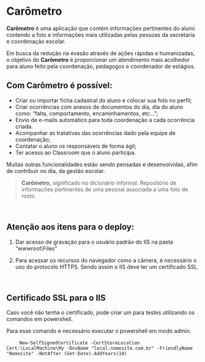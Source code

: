 # Carômetro


**Carômetro** é uma aplicação que contém informações pertinentes do aluno contendo a foto e informações mais utilizadas pelas pessoas da secretaria e coordenação escolar.

Em busca da redução na evasão através de ações rápidas e humanizadas, o objetivo do **Carômetro** é proporcionar um atendimento mais acolhedor para aluno feito pela coordenação, pedagogos e coordenador de estágios.

## Com **Carômetro** é possível:
* Criar ou importar ficha cadastral do aluno e colocar sua foto no perfil;
* Criar ocorrências com anexos de documentos do dia, dia do aluno como: “falta, comportamento, encaminhamentos, etc...”;
* Envio de e-mails automático para toda coordenação a cada ocorrência criada.
* Acompanhar as tratativas das ocorrências dado pela equipe de coordenação;
* Contatar o aluno os responsáveis de forma ágil;
* Ter acesso ao Classroom que o aluno participa.

Muitas outras funcionalidades estão sendo pensadas e desenvolvidas, afim de contribuir no dia, da gestão escolar.

> **Carômetro,** significado no dicionário informal:
> Repositório de informações pertinentes de uma pessoal associada a uma foto de rosto.

<br>

## Atenção aos itens para o deploy:

1.  Dar acesso de gravação para o usuário padrão do IIS na pasta “wwwroot\Files”

2.  Para acessar os recursos do navegador como a câmera, é necessário o uso do protocolo HTTPS. Sendo assim o IIS deve ter um certificado SSL.

<br>

## Certificado SSL para o IIS

Caso você não tenha o certificado, pode criar um para testes utilizando os comandos em powershell. 

Para esse comando e necessário executar o powershell em modo admin.

<pre>
    <code>New-SelfSignedCertificate -CertStoreLocation Cert:\LocalMachine\My -DnsName "local.nomesite.com.br" -FriendlyName "Nomesite" -NotAfter (Get-Date).AddYears(10) 
    </code>
</pre>
